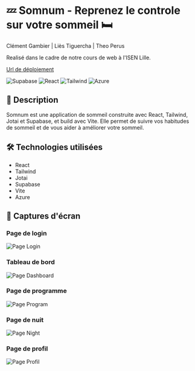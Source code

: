 # 💤 Somnum - Reprenez le controle sur votre sommeil 🛏️

Clément Gambier | Liès Tiguercha | Theo Perus

Realisé dans le cadre de notre cours de web à l'ISEN Lille.


[Url de déploiement](https://icy-plant-0cc512103.5.azurestaticapps.net/)

![Supabase](https://img.shields.io/badge/Supabase-181818?style=for-the-badge&logo=supabase&logoColor=white)
![React](https://img.shields.io/badge/React-20232A?style=for-the-badge&logo=react&logoColor=61DAFB)
![Tailwind](https://img.shields.io/badge/Tailwind_CSS-38B2AC?style=for-the-badge&logo=tailwind-css&logoColor=white)
![Azure](https://img.shields.io/badge/Microsoft_Azure-0089D6?style=for-the-badge&logo=microsoft-azure&logoColor=white)

## 📖 Description

Somnum est une application de sommeil construite avec React, Tailwind, Jotai et Supabase, et build avec Vite. Elle permet de suivre vos habitudes de sommeil et de vous aider à améliorer votre sommeil.

## 🛠️ Technologies utilisées

- React
- Tailwind
- Jotai
- Supabase
- Vite
- Azure

## 📸 Captures d'écran

### Page de login

![Page Login](./doc/login.png)

### Tableau de bord

![Page Dashboard](./doc/dashboard.png)

### Page de programme

![Page Program](./doc/program.png)

### Page de nuit

![Page Night](./doc/night.png)

### Page de profil

![Page Profil](./doc/profile.png)
